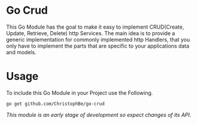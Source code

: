 # Go Crud

This Go Module has the goal to make it easy to implement CRUD(Create, Update, Retrieve, Delete) http Services.
The main idea is to provide a generic implementation for commonly implemented http Handlers, that you only have to
implement the parts that are specific to your applications data and models.

# Usage
To include this Go Module in your Project use the Following.
````
go get github.com/ChristophBe/go-crud
````
*This module is an early stage of development so expect changes of its API.*
